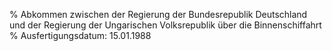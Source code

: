 % Abkommen zwischen der Regierung der Bundesrepublik Deutschland und der Regierung der Ungarischen Volksrepublik über die Binnenschiffahrt
% Ausfertigungsdatum: 15.01.1988
 